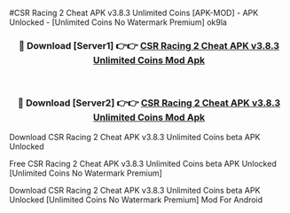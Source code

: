 #CSR Racing 2 Cheat APK v3.8.3 Unlimited Coins [APK-MOD] - APK Unlocked - [Unlimited Coins No Watermark Premium] ok9la



<div align="center">

<h3>🔴 Download [Server1] 👉👉 <a href="https://momento.my/?title=CSR_Racing_2_Cheat_APK_v3.8.3_Unlimited_Coins">CSR Racing 2 Cheat APK v3.8.3 Unlimited Coins Mod Apk</a></h3><br>

<h3>🔴 Download [Server2] 👉👉 <a href="https://momento.my/?title=CSR_Racing_2_Cheat_APK_v3.8.3_Unlimited_Coins">CSR Racing 2 Cheat APK v3.8.3 Unlimited Coins Mod Apk</a></h3>
</div>



Download CSR Racing 2 Cheat APK v3.8.3 Unlimited Coins beta APK Unlocked

Free CSR Racing 2 Cheat APK v3.8.3 Unlimited Coins beta APK Unlocked [Unlimited Coins No Watermark Premium]

Download CSR Racing 2 Cheat APK v3.8.3 Unlimited Coins beta APK Unlocked [Unlimited Coins No Watermark Premium] Mod For Android

